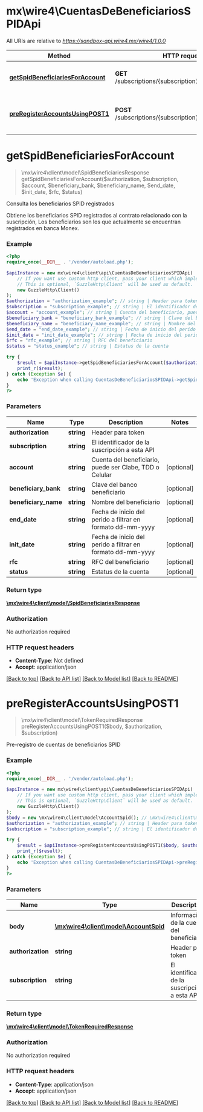 # mx\wire4\CuentasDeBeneficiariosSPIDApi

All URIs are relative to *https://sandbox-api.wire4.mx/wire4/1.0.0*

Method | HTTP request | Description
------------- | ------------- | -------------
[**getSpidBeneficiariesForAccount**](CuentasDeBeneficiariosSPIDApi.md#getspidbeneficiariesforaccount) | **GET** /subscriptions/{subscription}/beneficiaries/spid | Consulta los beneficiarios SPID registrados
[**preRegisterAccountsUsingPOST1**](CuentasDeBeneficiariosSPIDApi.md#preregisteraccountsusingpost1) | **POST** /subscriptions/{subscription}/beneficiaries/spid | Pre-registro de cuentas de beneficiarios SPID

# **getSpidBeneficiariesForAccount**
> \mx\wire4\client\model\SpidBeneficiariesResponse getSpidBeneficiariesForAccount($authorization, $subscription, $account, $beneficiary_bank, $beneficiary_name, $end_date, $init_date, $rfc, $status)

Consulta los beneficiarios SPID registrados

Obtiene los beneficiarios SPID registrados al contrato relacionado con la suscripción, Los beneficiarios son los que actualmente se encuentran registrados en banca Monex.

### Example
```php
<?php
require_once(__DIR__ . '/vendor/autoload.php');

$apiInstance = new mx\wire4\client\api\CuentasDeBeneficiariosSPIDApi(
    // If you want use custom http client, pass your client which implements `GuzzleHttp\ClientInterface`.
    // This is optional, `GuzzleHttp\Client` will be used as default.
    new GuzzleHttp\Client()
);
$authorization = "authorization_example"; // string | Header para token
$subscription = "subscription_example"; // string | El identificador de la suscripción a esta API
$account = "account_example"; // string | Cuenta del beneficiario, puede ser Clabe, TDD o Celular
$beneficiary_bank = "beneficiary_bank_example"; // string | Clave del banco beneficiario
$beneficiary_name = "beneficiary_name_example"; // string | Nombre del beneficiario
$end_date = "end_date_example"; // string | Fecha de inicio del perido a filtrar en formato dd-mm-yyyy
$init_date = "init_date_example"; // string | Fecha de inicio del perido a filtrar en formato dd-mm-yyyy
$rfc = "rfc_example"; // string | RFC del beneficiario
$status = "status_example"; // string | Estatus de la cuenta

try {
    $result = $apiInstance->getSpidBeneficiariesForAccount($authorization, $subscription, $account, $beneficiary_bank, $beneficiary_name, $end_date, $init_date, $rfc, $status);
    print_r($result);
} catch (Exception $e) {
    echo 'Exception when calling CuentasDeBeneficiariosSPIDApi->getSpidBeneficiariesForAccount: ', $e->getMessage(), PHP_EOL;
}
?>
```

### Parameters

Name | Type | Description  | Notes
------------- | ------------- | ------------- | -------------
 **authorization** | **string**| Header para token |
 **subscription** | **string**| El identificador de la suscripción a esta API |
 **account** | **string**| Cuenta del beneficiario, puede ser Clabe, TDD o Celular | [optional]
 **beneficiary_bank** | **string**| Clave del banco beneficiario | [optional]
 **beneficiary_name** | **string**| Nombre del beneficiario | [optional]
 **end_date** | **string**| Fecha de inicio del perido a filtrar en formato dd-mm-yyyy | [optional]
 **init_date** | **string**| Fecha de inicio del perido a filtrar en formato dd-mm-yyyy | [optional]
 **rfc** | **string**| RFC del beneficiario | [optional]
 **status** | **string**| Estatus de la cuenta | [optional]

### Return type

[**\mx\wire4\client\model\SpidBeneficiariesResponse**](../Model/SpidBeneficiariesResponse.md)

### Authorization

No authorization required

### HTTP request headers

 - **Content-Type**: Not defined
 - **Accept**: application/json

[[Back to top]](#) [[Back to API list]](../../README.md#documentation-for-api-endpoints) [[Back to Model list]](../../README.md#documentation-for-models) [[Back to README]](../../README.md)

# **preRegisterAccountsUsingPOST1**
> \mx\wire4\client\model\TokenRequiredResponse preRegisterAccountsUsingPOST1($body, $authorization, $subscription)

Pre-registro de cuentas de beneficiarios SPID

### Example
```php
<?php
require_once(__DIR__ . '/vendor/autoload.php');

$apiInstance = new mx\wire4\client\api\CuentasDeBeneficiariosSPIDApi(
    // If you want use custom http client, pass your client which implements `GuzzleHttp\ClientInterface`.
    // This is optional, `GuzzleHttp\Client` will be used as default.
    new GuzzleHttp\Client()
);
$body = new \mx\wire4\client\model\AccountSpid(); // \mx\wire4\client\model\AccountSpid | Información de la cuenta del beneficiario
$authorization = "authorization_example"; // string | Header para token
$subscription = "subscription_example"; // string | El identificador de la suscripción a esta API

try {
    $result = $apiInstance->preRegisterAccountsUsingPOST1($body, $authorization, $subscription);
    print_r($result);
} catch (Exception $e) {
    echo 'Exception when calling CuentasDeBeneficiariosSPIDApi->preRegisterAccountsUsingPOST1: ', $e->getMessage(), PHP_EOL;
}
?>
```

### Parameters

Name | Type | Description  | Notes
------------- | ------------- | ------------- | -------------
 **body** | [**\mx\wire4\client\model\AccountSpid**](../Model/AccountSpid.md)| Información de la cuenta del beneficiario |
 **authorization** | **string**| Header para token |
 **subscription** | **string**| El identificador de la suscripción a esta API |

### Return type

[**\mx\wire4\client\model\TokenRequiredResponse**](../Model/TokenRequiredResponse.md)

### Authorization

No authorization required

### HTTP request headers

 - **Content-Type**: application/json
 - **Accept**: application/json

[[Back to top]](#) [[Back to API list]](../../README.md#documentation-for-api-endpoints) [[Back to Model list]](../../README.md#documentation-for-models) [[Back to README]](../../README.md)

